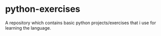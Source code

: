 # python-exercises
A repository which contains basic python projects/exercises that i use for learning the language.
